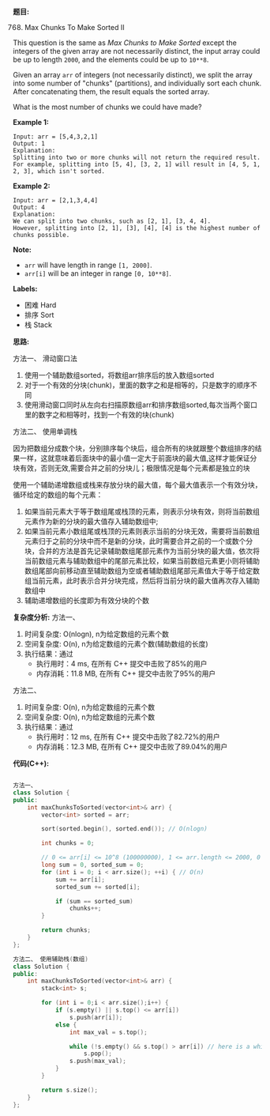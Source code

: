 **题目:**

768. Max Chunks To Make Sorted II

This question is the same as *Max Chunks to Make Sorted* except the integers of the given array are not necessarily distinct, the input array could be up to length `2000`, and the elements could be up to `10**8`.

Given an array `arr` of integers (not necessarily distinct), we split the array into some number of "chunks" (partitions), and individually sort each chunk.  After concatenating them, the result equals the sorted array.

What is the most number of chunks we could have made?

**Example 1:**
```
Input: arr = [5,4,3,2,1]
Output: 1
Explanation:
Splitting into two or more chunks will not return the required result.
For example, splitting into [5, 4], [3, 2, 1] will result in [4, 5, 1, 2, 3], which isn't sorted.
```

**Example 2:**
```
Input: arr = [2,1,3,4,4]
Output: 4
Explanation:
We can split into two chunks, such as [2, 1], [3, 4, 4].
However, splitting into [2, 1], [3], [4], [4] is the highest number of chunks possible.
```

**Note:**
- `arr` will have length in range `[1, 2000]`.
- `arr[i]` will be an integer in range `[0, 10**8]`.

**Labels:**
- 困难 Hard
- 排序 Sort
- 栈 Stack

**思路:**

方法一、
滑动窗口法
1. 使用一个辅助数组sorted，将数组arr排序后的放入数组sorted
2. 对于一个有效的分块(chunk)，里面的数字之和是相等的，只是数字的顺序不同
3. 使用滑动窗口同时从左向右扫描原数组arr和排序数组sorted,每次当两个窗口里的数字之和相等时，找到一个有效的块(chunk)

方法二、
使用单调栈

因为把数组分成数个块，分别排序每个块后，组合所有的块就跟整个数组排序的结果一样，这就意味着后面块中的最小值一定大于前面块的最大值,这样才能保证分块有效，否则无效,需要合并之前的分块儿；极限情况是每个元素都是独立的块

使用一个辅助递增数组或栈来存放分块的最大值，每个最大值表示一个有效分块，循环给定的数组的每个元素：
1. 如果当前元素大于等于数组尾或栈顶的元素，则表示分块有效，则将当前数组元素作为新的分块的最大值存入辅助数组中;
2. 如果当前元素小数组尾或栈顶的元素则表示当前的分块无效，需要将当前数组元素归于之前的分块中而不是新的分块，此时需要合并之前的一个或数个分块，合并的方法是首先记录辅助数组尾部元素作为当前分块的最大值，依次将当前数组元素与辅助数组中的尾部元素比较，如果当前数组元素更小则将辅助数组尾部向前移动直至辅助数组为空或者辅助数组尾部元素值大于等于给定数组当前元素，此时表示合并分块完成，然后将当前分块的最大值再次存入辅助数组中
3. 辅助递增数组的长度即为有效分块的个数

**复杂度分析:**
方法一、
1. 时间复杂度: O(nlogn), n为给定数组的元素个数
2. 空间复杂度: O(n), n为给定数组的元素个数(辅助数组的长度)
3. 执行结果：通过
    - 执行用时：4 ms, 在所有 C++ 提交中击败了85%的用户
    - 内存消耗：11.8 MB, 在所有 C++ 提交中击败了95%的用户

方法二、
1. 时间复杂度: O(n), n为给定数组的元素个数
2. 空间复杂度: O(n), n为给定数组的元素个数
3. 执行结果：通过
    - 执行用时：12 ms, 在所有 C++ 提交中击败了82.72%的用户
    - 内存消耗：12.3 MB, 在所有 C++ 提交中击败了89.04%的用户

**代码(C++):**
```C++

方法一、
class Solution {
public:
    int maxChunksToSorted(vector<int>& arr) {
        vector<int> sorted = arr;

        sort(sorted.begin(), sorted.end()); // O(nlogn)

        int chunks = 0;

        // 0 <= arr[i] <= 10^8 (100000000), 1 <= arr.length <= 2000, 0 <= sum <= 2 * 10^11 (12 bits), sum > INT_MAX (21474836473, 11 bit), so use long int type to avoid the overflow
        long sum = 0, sorted_sum = 0;
        for (int i = 0; i < arr.size(); ++i) { // O(n)
            sum += arr[i];
            sorted_sum += sorted[i];

            if (sum == sorted_sum)
                chunks++;
        }

        return chunks;
    }
};

方法二、 使用辅助栈(数组)
class Solution {
public:
    int maxChunksToSorted(vector<int>& arr) {
        stack<int> s;

        for (int i = 0;i < arr.size();i++) {
            if (s.empty() || s.top() <= arr[i])
                s.push(arr[i]);
            else {
                int max_val = s.top();

                while (!s.empty() && s.top() > arr[i]) // here is a while the worst case is O(n) here, but overall worst case is O(k * n), average is O(n)
                    s.pop();
                s.push(max_val);
            }
        }

        return s.size();
    }
};
```
